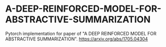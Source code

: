 # A-DEEP-REINFORCED-MODEL-FOR-ABSTRACTIVE-SUMMARIZATION
Pytorch implementation for paper of "A DEEP REINFORCED MODEL FOR ABSTRACTIVE SUMMARIZATION".  https://arxiv.org/abs/1705.04304
